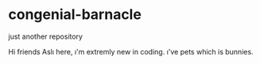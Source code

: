 # congenial-barnacle
just another repository

Hi friends
Aslı here, ı'm extremly new in coding.
ı've pets which is bunnies.

